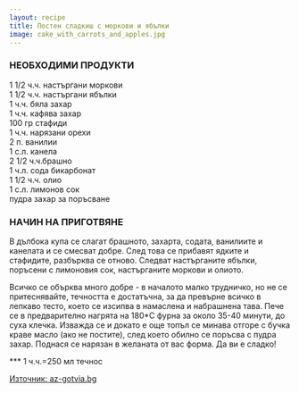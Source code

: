 ```yaml
---
layout: recipe
title: Постен сладкиш с моркови и ябълки
image: cake_with_carrots_and_apples.jpg
---
```

### НЕОБХОДИМИ ПРОДУКТИ  
1 1/2 ч.ч. настъргани моркови  
1 1/2 ч.ч. настъргани ябълки  
1 ч.ч. бяла захар  
1 ч.ч. кафява захар  
100 гр стафиди  
1 ч.ч. нарязани орехи  
2 п. ванилии  
1 с.л. канела  
2 1/2 ч.ч.брашно  
1 ч.л. сода бикарбонат  
1 1/2 ч.ч. олио  
1 с.л. лимонов сок  
пудра захар за поръсване


### НАЧИН НА ПРИГОТВЯНЕ  
В дълбока купа се слагат брашното, захарта, содата, ванилиите и канелата и се смесват добре. След това се прибавят ядките и стафидите, разбърква се отново. Следват настърганите ябълки, поръсени с лимоновия сок, настърганите моркови и олиото.


Всичко се обърква много добре - в началото малко трудничко, но не се притеснявайте, течността е достатъчна, за да превърне всичко в лепкаво тесто, което се изсипва в намаслена и набрашнена тава. Пече се в предварително нагрята на 180*С фурна за около 35-40 минути, до суха клечка. Изважда се и докато е още топъл се минава отгоре с бучка краве масло (ако не постите), след което обилно се поръсва с пудра захар. Поднася се нарязан в желаната от вас форма. Да ви е сладко!


*** 1 ч.ч.=250 мл течнос

[Източник: az-gotvia.bg](http://www.az-gotvia.bg/recepta/posten-sladkish-s-morkovi-i-iabylki)
